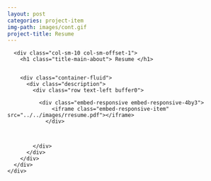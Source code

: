 ```yaml
---
layout: post
categories: project-item
img-path: images/cont.gif
project-title: Resume
---
```





<div class="container">
  <div class="description"> 
    <div class="row text-left">

      <div class="col-sm-10 col-sm-offset-1">
        <h1 class="title-main-about"> Resume </h1>


        <div class="container-fluid">
          <div class="description"> 
            <div class="row text-left buffer0">


<!--            <embed class="resume" src="../../images/rresume.pdf" alt="pdf viewer only" width="100%" height="500px" alt="pdf" pluginspage="http://www.adobe.com/products/acrobat/readstep2.html"> -->

              <div class="embed-responsive embed-responsive-4by3">
                  <iframe class="embed-responsive-item" src="../../images/rresume.pdf"></iframe>
                </div>


		
            </div>
          </div>
        </div>
      </div>
    </div>
  </div>
</div>
